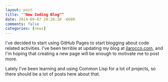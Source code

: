 ```yaml
---
layout: post
title: ""New Coding Blog""
date: 2014-09-07 20:28:30 -0600
comments: false
categories: [news]
---
```


I've decided to start using GitHub Pages to start blogging about code related activities.  I've been terrible at updating my blog at [jlarocco.com](http://jlarocco.com), and I'm hoping that creating a new page will be enough to motivate me to post more.

Lately I've been learning and using Common Lisp for a lot of projects, so there should be a lot of posts here about that.